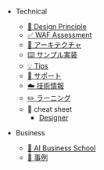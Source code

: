 - Technical
    - [ :memo: Design Principle](technical/machine-learning-design-principle.md)
    - [ :white_check_mark: WAF Assessment](technical/assessment-waf.md)
    - [ :wrench: アーキテクチャ](technical/architecture.md)
    - [ :keyboard: サンプル実装](technical/sample.md)
    - [ :bulb: Tips](technical/tips.md)
    - [ :information_desk_person: サポート](technical/support)
    - [ :cloud: 技術情報](technical/techinfo.md)
    - [ :pencil2: ラーニング](technical/learning.md)
    -  :orange_book: cheat sheet
        - [Designer](technical/cheatsheet/designer.md)

- Business

    - [ :school: AI Business School](/business/school.md)
    - [ :briefcase: 事例](/business/usecase.md)